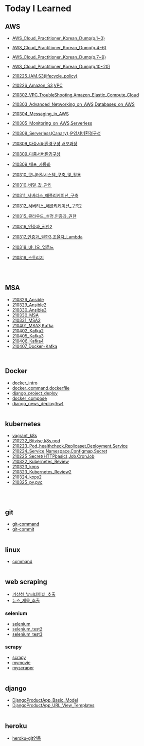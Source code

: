 # Today I Learned

## AWS
- [AWS_Cloud_Practitioner_Korean_Dump(p.1~3)](AWS/AWS_Cloud_Practitioner_Korean_Dump(p.1~3).md)
- [AWS_Cloud_Practitioner_Korean_Dump(p.4~6)](AWS/AWS_Cloud_Practitioner_Korean_Dump(p.4~6).md)
- [AWS_Cloud_Practitioner_Korean_Dump(p.7~9)](AWS/AWS_Cloud_Practitioner_Korean_Dump(p.7~9).md)
- [AWS_Cloud_Practitioner_Korean_Dump(p.10~20)](AWS/AWS_Cloud_Practitioner_Korean_Dump(p.10~20).md)
- [210225_IAM,S3(lifecycle_policy)](AWS/210225_IAM,S3(lifecycle_policy).md)
- [210226_Amazon_S3,VPC](AWS/210226_Amazon_S3,VPC.md)
- [210302_VPC_TroubleShooting,Amazon_Elastic_Compute_Cloud](AWS/210302_VPC_TroubleShooting,Amazon_Elastic_Compute_Cloud.md)
- [210303_Advanced_Networking_on_AWS,Databases_on_AWS](AWS/210303_Advanced_Networking_on_AWS,Databases_on_AWS.md)
- [210304_Messaging_in_AWS](AWS/210304_Messaging_in_AWS.md)
- [210305_Monitoring_on_AWS,Serverless](AWS/210305_Monitoring_on_AWS,Serverless.md)
- [210308_Serverless(Canary),운영서버환경구성](AWS/210308_Serverless(Canary),운영서버환경구성.md)
- [210309_다중서버환경구성,배포과정](AWS/210309_다중서버환경구성,배포과정.md)
- [210309_다중서버환경구성](AWS/210309_다중서버환경구성.md)
- [210309_배포_자동화](AWS/210309_배포_자동화.md)
- [210310_모니터링시스템_구축_및_활용](AWS/210310_모니터링시스템_구축_및_활용.md)
- [210310_비밀_값_관리](AWS/210310_비밀_값_관리.md)
- [210311_서버리스_애플리케이션_구축](AWS/210311_서버리스_애플리케이션_구축.md)
- [210312_서버리스_애플리케이션_구축2](AWS/210312_서버리스_애플리케이션_구축2.md)
- [210315_클라우드_설정,인증과_권한](AWS/210315_클라우드_설정,인증과_권한.md)
- [210316_인증과_권한2](AWS/210316_인증과_권한2.md)
- [210317_인증과_권한3,조율자_Lambda](AWS/210317_인증과_권한3,조율자_Lambda.md)
- [210318_비디오_업로드](AWS/210318_비디오_업로드.md)
- [210319_스토리지](AWS/210319_스토리지.md)

  <br/><br/>

## MSA

- [210326_Ansible](MSA/210326_Ansible.md)
- [210329_Ansible2](MSA/210329_Ansible2.md)
- [210330_Ansible3](MSA/210330_Ansible3.md)
- [210330_MSA](MSA/210330_MSA.md)
- [210331_MSA2](MSA/210331_MSA2.md)
- [210401_MSA3,Kafka](MSA/210401_MSA3,Kafka.md)
- [210402_Kafka2](MSA/210402_Kafka2.md)
- [210405_Kafka3](MSA/210405_Kafka3.md)
- [210406_Kafka4](MSA/210406_Kafka4.md)
- [210407_Docker+Kafka](MSA/210407_Docker+Kafka.md)
<br>

## Docker
- [docker_intro](Docker/docker_intro.md)
- [docker_command,dockerfile](Docker/docker_command,dockerfile.md)
- [django_project_deploy](Docker/django_project_deploy.md)
- [docker_compose](Docker/docker_compose.md)
- [django_news_deploy(hw)](Docker/django_news_deploy(hw).md)
  <br/><br/>

## kubernetes
- [vagrant_k8s](kubernetes/vagrant_k8s.md)
- [210222_Bitvise,k8s,pod](kubernetes/210222_Bitvise,k8s,pod.md)
- [210223_Pod_healthcheck,Replicaset,Deployment,Service](kubernetes/210223_Pod_healthcheck,Replicaset,Deployment,Service.md)
- [210224_Service,Namespace,Configmap,Secret](kubernetes/210224_Service,Namespace,Configmap,Secret.md)
- [210225_Secret(HTTPbasic),Job,CronJob](kubernetes/210225_Secret(HTTPbasic),Job,CronJob.md)
- [210322_Kubernetes_Review](kubernetes/210322_Kubernetes_Review.md)
- [210323_kops](kubernetes/210323_kops.md)
- [210323_Kubernetes_Review2](kubernetes/210323_Kubernetes_Review2.md)
- [210324_kops2](kubernetes/210324_kops2.md)
- [210325_pv,pvc](kubernetes/210325_pv,pvc.md)

<br>

<br>

## git
- [git-command](git/git-command.md)
- [git-commit](git/git-commit.md)
<br/><br/>


## linux
- [command](linux/command.md)
<br/><br/>


## web scraping
- [기상청_날씨데이터_추출](https://github.com/mementohaeri/TIL/blob/master/web_scrapnig/기상청_날씨데이터_추출.ipynb)
- [뉴스_제목_추출](https://github.com/mementohaeri/TIL/blob/master/web_scrapnig/뉴스_제목_추출.ipynb)
### selenium
- [selenium](web_scrapnig/selenium/selenium.md)
- [selenium_test2](web_scrapnig/selenium/selenium_test2.py)
- [selenium_test3](web_scrapnig/selenium/selenium_test3.py)
### scrapy
- [scrapy](web_scrapnig/scrapy/scrapy.md)
- [mymovie](web_scrapnig/scrapy/mymovie)
- [myscraper](web_scrapnig/scrapy/myscraper)
  <br/><br/>


## django
- [DjangoProductApp_Basic_Model](django/DjangoProductApp_Basic_Model.md)
- [DjangoProductApp_URL_View_Templates](django/DjangoProductApp_URL_View_Templates.md)
<br/><br/>

## heroku
- [heroku-git연동](heroku/heroku-git연동.md)

<br/>
